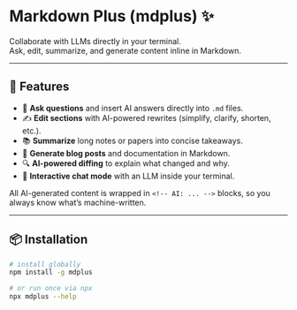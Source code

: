 # Markdown Plus (mdplus) ✨  
Collaborate with LLMs directly in your terminal.  
Ask, edit, summarize, and generate content inline in Markdown.  

---

## 🚀 Features
- 📝 **Ask questions** and insert AI answers directly into `.md` files.  
- ✍️ **Edit sections** with AI-powered rewrites (simplify, clarify, shorten, etc.).  
- 📚 **Summarize** long notes or papers into concise takeaways.  
- 📄 **Generate blog posts** and documentation in Markdown.  
- 🔍 **AI-powered diffing** to explain what changed and why.  
- 💬 **Interactive chat mode** with an LLM inside your terminal.  

All AI-generated content is wrapped in `<!-- AI: ... -->` blocks, so you always know what’s machine-written.  

---

## 📦 Installation
```bash
# install globally
npm install -g mdplus

# or run once via npx
npx mdplus --help
